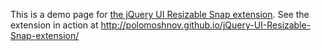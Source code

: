 This is a demo page for [the jQuery UI Resizable Snap extension](https://github.com/polomoshnov/jQuery-UI-Resizable-Snap-extension). See the extension in action at http://polomoshnov.github.io/jQuery-UI-Resizable-Snap-extension/
